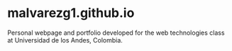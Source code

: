 # malvarezg1.github.io
Personal webpage and portfolio developed for the web technologies class at Universidad de los Andes, Colombia. 
